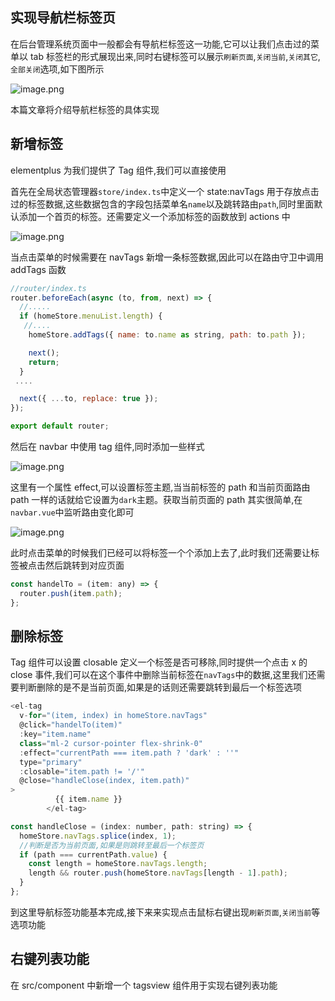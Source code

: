 ## 实现导航栏标签页

在后台管理系统页面中一般都会有导航栏标签这一功能,它可以让我们点击过的菜单以 tab 标签栏的形式展现出来,同时右键标签可以展示`刷新页面`,`关闭当前`,`关闭其它`,`全部关闭`选项,如下图所示

![image.png](https://p6-juejin.byteimg.com/tos-cn-i-k3u1fbpfcp/562230923a58475ea7bff599681a468a~tplv-k3u1fbpfcp-watermark.image?)

本篇文章将介绍导航栏标签的具体实现

## 新增标签

elementplus 为我们提供了 Tag 组件,我们可以直接使用

首先在全局状态管理器`store/index.ts`中定义一个 state:navTags 用于存放点击过的标签数据,这些数据包含的字段包括菜单名`name`以及跳转路由`path`,同时里面默认添加一个首页的标签。还需要定义一个添加标签的函数放到 actions 中

![image.png](https://p9-juejin.byteimg.com/tos-cn-i-k3u1fbpfcp/ac4e455196034fb5b164ecccd4aa901f~tplv-k3u1fbpfcp-watermark.image?)

当点击菜单的时候需要在 navTags 新增一条标签数据,因此可以在路由守卫中调用 addTags 函数

```js
//router/index.ts
router.beforeEach(async (to, from, next) => {
  //.....
  if (homeStore.menuList.length) {
   //....
    homeStore.addTags({ name: to.name as string, path: to.path });

    next();
    return;
  }
 ....

  next({ ...to, replace: true });
});

export default router;
```

然后在 navbar 中使用 tag 组件,同时添加一些样式

![image.png](https://p6-juejin.byteimg.com/tos-cn-i-k3u1fbpfcp/29e562962bf74c079048a9ec7b273d74~tplv-k3u1fbpfcp-watermark.image?)

这里有一个属性 effect,可以设置标签主题,当当前标签的 path 和当前页面路由 path 一样的话就给它设置为`dark`主题。获取当前页面的 path 其实很简单,在`navbar.vue`中监听路由变化即可

![image.png](https://p1-juejin.byteimg.com/tos-cn-i-k3u1fbpfcp/e32c83d491c9408a985980e28309934f~tplv-k3u1fbpfcp-watermark.image?)

此时点击菜单的时候我们已经可以将标签一个个添加上去了,此时我们还需要让标签被点击然后跳转到对应页面

```js
const handelTo = (item: any) => {
  router.push(item.path);
};
```

## 删除标签

Tag 组件可以设置 closable 定义一个标签是否可移除,同时提供一个点击 x 的 close 事件,我们可以在这个事件中删除当前标签在`navTags`中的数据,这里我们还需要判断删除的是不是当前页面,如果是的话则还需要跳转到最后一个标签选项

```js
<el-tag
  v-for="(item, index) in homeStore.navTags"
  @click="handelTo(item)"
  :key="item.name"
  class="ml-2 cursor-pointer flex-shrink-0"
  :effect="currentPath === item.path ? 'dark' : ''"
  type="primary"
  :closable="item.path != '/'"
  @close="handleClose(index, item.path)"
>
          {{ item.name }}
        </el-tag>
```

```js
const handleClose = (index: number, path: string) => {
  homeStore.navTags.splice(index, 1);
  //判断是否为当前页面,如果是则跳转至最后一个标签页
  if (path === currentPath.value) {
    const length = homeStore.navTags.length;
    length && router.push(homeStore.navTags[length - 1].path);
  }
};
```

到这里导航标签功能基本完成,接下来来实现点击鼠标右键出现`刷新页面`,`关闭当前`等选项功能

## 右键列表功能

在 src/component 中新增一个 tagsview 组件用于实现右键列表功能

```js

```
